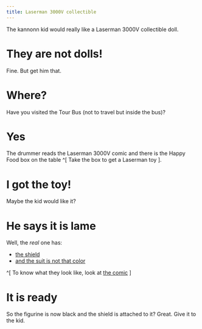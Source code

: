 ```yaml
---
title: Laserman 3000V collectible
---
```


The kannonn kid would really like a Laserman 3000V collectible doll.

# They are not dolls!
Fine. But get him that.

# Where?
Have you visited the Tour Bus (not to travel but inside the bus)?

# Yes
The drummer reads the Laserman 3000V comic and there is the Happy Food box on the table ^[ Take the box to get a Laserman toy ].

# I got the toy!
Maybe the kid would like it?

# He says it is lame
Well, the _real_ one has:
 - [the shield](120-shield.md)
 - [and the suit is not that color](130-color.md)

^[ To know what they look like, look at [the comic](110-magazine.md) ]

# It is ready
So the figurine is now black and the shield is attached to it? Great. Give it to the kid.
